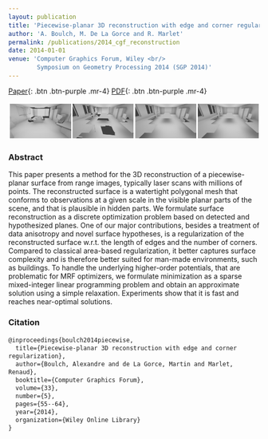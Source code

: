 ```yaml
---
layout: publication
title: 'Piecewise‐planar 3D reconstruction with edge and corner regularization'
author: 'A. Boulch, M. De La Gorce and R. Marlet'
permalink: /publications/2014_cgf_reconstruction
date: 2014-01-01
venue: 'Computer Graphics Forum, Wiley <br/>
        Symposium on Geometry Processing 2014 (SGP 2014)'
---
```


[Paper](https://onlinelibrary.wiley.com/doi/abs/10.1111/cgf.12431){: .btn .btn-purple .mr-4}
[PDF](/files/2014_cgf_reconstruction/2014_cgf_reconstruction_boulch.pdf){: .btn .btn-purple .mr-4}

![](/files/2014_cgf_reconstruction/2014_cgf_reconstruction.png)

### Abstract

This paper presents a method for the 3D reconstruction of a piecewise-planar surface from range images, typically laser scans with millions of points. The reconstructed surface is a watertight polygonal mesh that conforms
to observations at a given scale in the visible planar parts of the scene, and that is plausible in hidden parts. We
formulate surface reconstruction as a discrete optimization problem based on detected and hypothesized planes.
One of our major contributions, besides a treatment of data anisotropy and novel surface hypotheses, is a regularization of the reconstructed surface w.r.t. the length of edges and the number of corners. Compared to classical
area-based regularization, it better captures surface complexity and is therefore better suited for man-made environments, such as buildings. To handle the underlying higher-order potentials, that are problematic for MRF
optimizers, we formulate minimization as a sparse mixed-integer linear programming problem and obtain an approximate solution using a simple relaxation. Experiments show that it is fast and reaches near-optimal solutions.

### Citation

```
@inproceedings{boulch2014piecewise,
  title={Piecewise-planar 3D reconstruction with edge and corner regularization},
  author={Boulch, Alexandre and de La Gorce, Martin and Marlet, Renaud},
  booktitle={Computer Graphics Forum},
  volume={33},
  number={5},
  pages={55--64},
  year={2014},
  organization={Wiley Online Library}
}
```